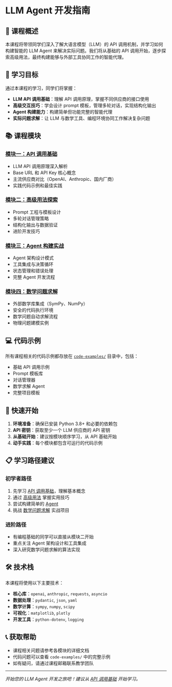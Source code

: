 # LLM Agent 开发指南

## 📖 课程概述

本课程将带领同学们深入了解大语言模型（LLM）的 API 调用机制，并学习如何构建智能的 LLM Agent 来解决实际问题。我们将从基础的 API 调用开始，逐步探索高级用法，最终构建能够与外部工具协同工作的智能代理。

## 🎯 学习目标

通过本课程的学习，同学们将掌握：

- **LLM API 调用基础**：理解 API 调用原理，掌握不同供应商的接口使用
- **高级交互技巧**：学会设计 prompt 模板，管理多轮对话，实现结构化输出
- **Agent 构建能力**：构建简单但功能完整的智能代理
- **实际问题求解**：让 LLM 与数学工具、编程环境协同工作解决复杂问题

## 📚 课程模块

### [模块一：API 调用基础](./api-basics.md)
- LLM API 调用原理深入解析
- Base URL 和 API Key 核心概念
- 主流供应商对比（OpenAI、Anthropic、国内厂商）
- 实践代码示例和最佳实践

### [模块二：高级用法探索](./advanced-usage.md)
- Prompt 工程与模板设计
- 多轮对话管理策略
- 结构化输出与数据验证
- 进阶开发技巧

### [模块三：Agent 构建实战](./agent-building.md)
- Agent 架构设计模式
- 工具集成与决策循环
- 状态管理和错误处理
- 完整 Agent 开发流程

### [模块四：数学问题求解](./math-solver.md)
- 外部数学库集成（SymPy、NumPy）
- 安全的代码执行环境
- 数学问题自动求解流程
- 物理问题建模实例

## 💻 代码示例

所有课程相关的代码示例都存放在 [`code-examples/`](./code-examples/) 目录中，包括：

- 基础 API 调用示例
- Prompt 模板库
- 对话管理器
- 数学求解 Agent
- 完整项目模板

## 🚀 快速开始

1. **环境准备**：确保已安装 Python 3.8+ 和必要的依赖包
2. **API 密钥**：获取至少一个 LLM 供应商的 API 密钥
3. **从基础开始**：建议按模块顺序学习，从 API 基础开始
4. **动手实践**：每个模块都包含可运行的代码示例

## 📋 学习路径建议

### 初学者路径
1. 先学习 [API 调用基础](./api-basics.md)，理解基本概念
2. 通过 [高级用法](./advanced-usage.md) 掌握实用技巧
3. 尝试构建简单的 [Agent](./agent-building.md)
4. 挑战 [数学问题求解](./math-solver.md) 实战项目

### 进阶路径
- 有编程基础的同学可以直接从模块二开始
- 重点关注 Agent 架构设计和工具集成
- 深入研究数学问题求解的算法实现

## 🛠️ 技术栈

本课程将使用以下主要技术：

- **核心库**：`openai`, `anthropic`, `requests`, `asyncio`
- **数据处理**：`pydantic`, `json`, `yaml`
- **数学计算**：`sympy`, `numpy`, `scipy`
- **可视化**：`matplotlib`, `plotly`
- **开发工具**：`python-dotenv`, `logging`

## 📞 获取帮助

- 课程相关问题请参考各模块的详细文档
- 代码问题可以查看 `code-examples/` 中的完整示例
- 如有疑问，请通过课程邮箱联系教学团队

---

*开始您的 LLM Agent 开发之旅吧！建议从 [API 调用基础](./api-basics.md) 开始学习。*
